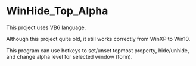 # WinHide_Top_Alpha

This project uses VB6 language.

Although this project quite old, it still works correctly from WinXP to Win10.

This program can use hotkeys to set/unset topmost property, hide/unhide, and change alpha level for selected window (form).
